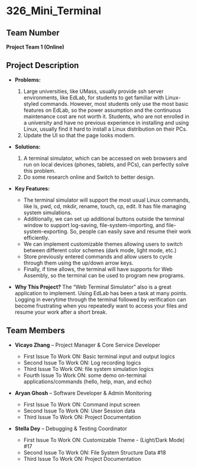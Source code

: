# 326_Mini_Terminal

## Team Number

**Project Team 1 (Online)**

## Project Description

- **Problems:**
    1. Large universities, like UMass, usually provide ssh server environments, like EdLab, for students to get familiar
       with Linux-styled commands. However, most students only use the most basic features on EdLab, so the power
       assumption
       and the continuous maintenance cost are not worth it.
       Students, who are not enrolled in a university and have no previous experience in installing and using Linux,
       usually
       find it hard to install a Linux distribution on their PCs.
    2. Update the UI so that the page looks modern.

- **Solutions:**
    1. A terminal simulator, which can be accessed on web browsers and run on local devices (phones, tablets, and PCs),
       can perfectly solve this problem.
    2. Do some research online and Switch to better design.

- **Key Features:**
    - The terminal simulator will support the most usual Linux commands, like ls, pwd, cd, mkdir, rename, touch, cp,
      edit. It has file managing system simulations.
    - Additionally, we can set up additional buttons outside the terminal window to support log-saving,
      file-system-importing, and file-system-exporting. So, people can easily save and resume their work efficiently.
    - We can implement customizable themes allowing users to switch between different color schemes (dark mode, light
      mode, etc.)
    - Store previously entered commands and allow users to cycle through them using the up/down arrow keys.
    - Finally, if time allows, the terminal will have supports for Web Assembly, so the terminal can be used to program
      new programs.

- **Why This Project?**
  The “Web Terminal Simulator” also is a great application to implement. Using EdLab has been a task at many points.
  Logging in everytime through the terminal followed by verification can become frustrating when you repeatedly want to
  access your files and resume your work after a short break.

## Team Members

- **Vicayo Zhang** – Project Manager & Core Service Developer
    - First Issue To Work ON: Basic terminal input and output logics
    - Second Issue To Work ON: Log recording logics
    - Third Issue To Work ON: file system simulation logics
    - Fourth Issue To Work ON: some demo on-terminal applications/commands (hello, help, man, and echo)

- **Aryan Ghosh** – Software Developer & Admin Monitoring
    - First Issue To Work ON: Command input screen
    - Second Issue To Work ON: User Session data
    - Third Issue To Work ON: Project Documentation

- **Stella Dey** – Debugging & Testing Coordinator
    - First Issue To Work ON: Customizable Theme - (Light/Dark Mode) #17
    - Second Issue To Work ON: File System Structure Data #18
    - Third Issue To Work ON: Project Documentation
